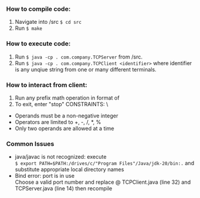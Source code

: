 ### How to compile code: 
1. Navigate into /src `$ cd src`
2. Run `$ make` 

### How to execute code:
1. Run `$ java -cp . com.company.TCPServer` from /src.
2. Run `$ java -cp . com.company.TCPClient <identifier>` where identifier is any unqiue string from one or many different terminals.

### How to interact from client:
1. Run any prefix math operation in format of <operator><operand1> <operand2>
2. To exit, enter "stop"
CONSTRAINTS: \
- Operands must be a non-negative integer
- Operators are limited to +, -, /, *, %
- Only two operands are allowed at a time

### Common Issues
- java/javac is not recognized: execute \
	`$ export PATH=$PATH:/drives/c/"Program Files"/Java/jdk-20/bin:.` and substitute appropriate local directory names 
- Bind error: port is in use \
	Choose a valid  port number and replace @ TCPClient.java (line 32) and TCPServer.java (line 14) then recompile
